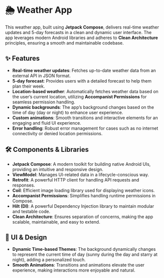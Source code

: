 # 🌦️ Weather App

This weather app, built using **Jetpack Compose**, delivers real-time weather updates and 5-day forecasts in a clean and dynamic user interface. The app leverages modern Android libraries and adheres to **Clean Architecture** principles, ensuring a smooth and maintainable codebase.

## ✨ Features

- **Real-time weather updates**: Fetches up-to-date weather data from an external API in JSON format.
- **5-day forecast**: Provides users with a detailed forecast to help them plan their week.
- **Location-based weather**: Automatically fetches weather data based on the user’s current location, utilizing **Accompanist Permissions** for seamless permission handling.
- **Dynamic backgrounds**: The app’s background changes based on the time of day (day or night) to enhance user experience.
- **Custom animations**: Smooth transitions and interactive elements for an engaging and fluid UI experience.
- **Error handling**: Robust error management for cases such as no internet connectivity or denied location permissions.

## 🛠️ Components & Libraries

- **Jetpack Compose**: A modern toolkit for building native Android UIs, providing an intuitive and responsive design.
- **ViewModel**: Manages UI-related data in a lifecycle-conscious way.
- **Retrofit**: A powerful HTTP client for handling API requests and responses.
- **Coil**: Efficient image loading library used for displaying weather icons.
- **Accompanist Permissions**: Simplifies handling runtime permissions in Compose.
- **Hilt (DI)**: A powerful Dependency Injection library to maintain modular and testable code.
- **Clean Architecture**: Ensures separation of concerns, making the app scalable, maintainable, and easy to extend.

## 🎨 UI & Design

- **Dynamic Time-based Themes**: The background dynamically changes to represent the current time of day (sunny during the day and starry at night), adding a personalized touch.
- **Smooth Animations**: Transitions and animations elevate the user experience, making interactions more enjoyable and natural.


